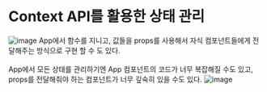 # Context API를 활용한 상태 관리
![image](https://github.com/user-attachments/assets/434e91f2-b2a5-4fe0-84cc-891fa8ddb631)
App에서  함수를 지니고, 값들을 props를 사용해서 자식 컴포넌트들에게 전달해주는 방식으로 구현 할 수 도 있다.  
<br/>
App에서 모든 상태를 관리하기엔 App 컴포넌트의 코드가 너무 복잡해질 수도 있고, props를 전달해줘야 하는 컴포넌트가 너무 깊숙히 있을 수도 있다.
![image](https://github.com/user-attachments/assets/01992704-dee2-4160-9825-aedfac5875d5)
